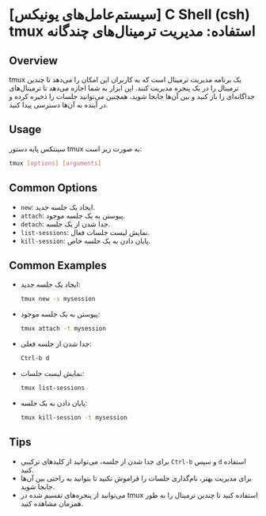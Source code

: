 # [سیستم‌عامل‌های یونیکس] C Shell (csh) tmux استفاده: مدیریت ترمینال‌های چندگانه

## Overview
tmux یک برنامه مدیریت ترمینال است که به کاربران این امکان را می‌دهد تا چندین ترمینال را در یک پنجره مدیریت کنند. این ابزار به شما اجازه می‌دهد تا ترمینال‌های جداگانه‌ای را باز کنید و بین آن‌ها جابجا شوید، همچنین می‌توانید جلسات را ذخیره کرده و در آینده به آن‌ها دسترسی پیدا کنید.

## Usage
سینتکس پایه دستور tmux به صورت زیر است:

```bash
tmux [options] [arguments]
```

## Common Options
- `new`: ایجاد یک جلسه جدید.
- `attach`: پیوستن به یک جلسه موجود.
- `detach`: جدا شدن از یک جلسه.
- `list-sessions`: نمایش لیست جلسات فعال.
- `kill-session`: پایان دادن به یک جلسه خاص.

## Common Examples
- ایجاد یک جلسه جدید:
  ```bash
  tmux new -s mysession
  ```

- پیوستن به یک جلسه موجود:
  ```bash
  tmux attach -t mysession
  ```

- جدا شدن از جلسه فعلی:
  ```bash
  Ctrl-b d
  ```

- نمایش لیست جلسات:
  ```bash
  tmux list-sessions
  ```

- پایان دادن به یک جلسه:
  ```bash
  tmux kill-session -t mysession
  ```

## Tips
- برای جدا شدن از جلسه، می‌توانید از کلیدهای ترکیبی `Ctrl-b` و سپس `d` استفاده کنید.
- برای مدیریت بهتر، نام‌گذاری جلسات را فراموش نکنید تا بتوانید به راحتی بین آن‌ها جابجا شوید.
- می‌توانید از پنجره‌های تقسیم شده در tmux استفاده کنید تا چندین ترمینال را به طور همزمان مشاهده کنید.